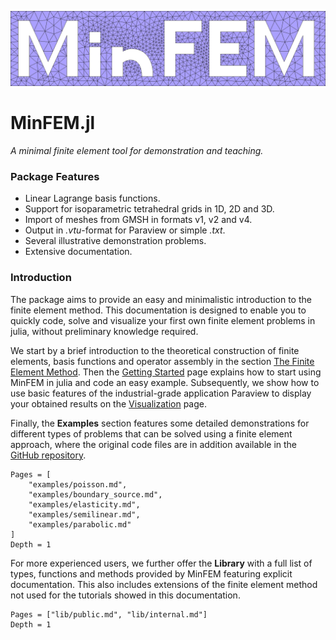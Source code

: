 ![MinFEM Logo](assets/logo.png)

# MinFEM.jl
*A minimal finite element tool for demonstration and teaching.*

### Package Features

- Linear Lagrange basis functions.
- Support for isoparametric tetrahedral grids in 1D, 2D and 3D.
- Import of meshes from GMSH in formats v1, v2 and v4.
- Output in *.vtu*-format for Paraview or simple *.txt*.
- Several illustrative demonstration problems.
- Extensive documentation.

### Introduction

The package aims to provide an easy and minimalistic introduction 
to the finite element method.
This documentation is designed to enable you to quickly code, solve and visualize
your first own finite element problems in julia, without preliminary knowledge required.

We start by a brief introduction to the theoretical construction of finite elements,
basis functions and operator assembly in the section [The Finite Element Method](fem.md).
Then the [Getting Started](gettingstarted.md) page explains how to start
using MinFEM in julia and code an easy example.
Subsequently, we show how to use basic features of the industrial-grade application
Paraview to display your obtained results on the [Visualization](paraview.md) page.

Finally, the **Examples** section features some detailed demonstrations
for different types of problems that can be solved using a finite element approach,
where the original code files are in addition available in the 
[GitHub repository](https://github.com/MinFEM/MinFEM.jl/tree/master/examples).

```@contents
Pages = [
    "examples/poisson.md",
    "examples/boundary_source.md",
    "examples/elasticity.md",
    "examples/semilinear.md",
    "examples/parabolic.md"
]
Depth = 1
```

For more experienced users, we further offer the **Library** with a full list of types,
functions and methods provided by MinFEM featuring explicit documentation.
This also includes extensions of the finite element method not used for the tutorials
showed in this documentation.

```@contents
Pages = ["lib/public.md", "lib/internal.md"]
Depth = 1
```
